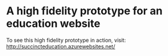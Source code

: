 # A high fidelity prototype for an education website

To see this high fidelity prototype in action, visit:  
http://succincteducation.azurewebsites.net/

